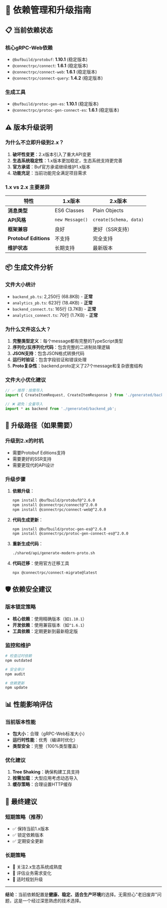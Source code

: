 # 🔧 依赖管理和升级指南

## 📋 当前依赖状态

### 核心gRPC-Web依赖
- `@bufbuild/protobuf`: **1.10.1** (稳定版本)
- `@connectrpc/connect`: **1.6.1** (稳定版本)
- `@connectrpc/connect-web`: **1.6.1** (稳定版本)
- `@connectrpc/connect-query`: **1.4.2** (稳定版本)

### 生成工具
- `@bufbuild/protoc-gen-es`: **1.10.1** (稳定版本)
- `@connectrpc/protoc-gen-connect-es`: **1.6.1** (稳定版本)

## ⚠️ 版本升级说明

### 为什么不立即升级到2.x？

1. **破坏性变更**：2.x版本引入了重大API变更
2. **生态系统稳定性**：1.x版本更加稳定，生态系统支持更完善
3. **官方承诺**：Buf官方承诺继续维护1.x版本
4. **功能充足**：当前功能完全满足项目需求

### 1.x vs 2.x 主要差异

| 特性 | 1.x版本 | 2.x版本 |
|------|---------|---------|
| **消息类型** | ES6 Classes | Plain Objects |
| **API风格** | `new Message()` | `create(Schema, data)` |
| **框架兼容** | 良好 | 更好（SSR支持） |
| **Protobuf Editions** | 不支持 | 完全支持 |
| **维护状态** | 长期支持 | 最新版本 |

## 📦 生成文件分析

### 文件大小统计
- `backend_pb.ts`: 2,250行 (68.8KB) - **正常**
- `analytics_pb.ts`: 623行 (18.4KB) - **正常**
- `backend_connect.ts`: 165行 (3.7KB) - **正常**
- `analytics_connect.ts`: 70行 (1.7KB) - **正常**

### 为什么文件这么大？

1. **完整类型定义**：每个message都有完整的TypeScript类型
2. **序列化/反序列化代码**：包含完整的二进制处理逻辑
3. **JSON支持**：包含JSON格式转换代码
4. **运行时验证**：包含字段验证和错误处理
5. **Proto复杂性**：backend.proto定义了27个message和复杂嵌套结构

### 文件大小优化建议

```typescript
// ✅ 推荐：按需导入
import { CreateItemRequest, CreateItemResponse } from './generated/backend_pb';

// ❌ 避免：全量导入
import * as backend from './generated/backend_pb';
```

## 🔄 升级路径（如果需要）

### 升级到2.x的时机
- 需要Protobuf Editions支持
- 需要更好的SSR支持
- 需要更现代的API设计

### 升级步骤
1. **依赖升级**：
   ```bash
   npm install @bufbuild/protobuf@^2.6.0
   npm install @connectrpc/connect@^2.0.0
   npm install @connectrpc/connect-web@^2.0.0
   ```

2. **代码生成更新**：
   ```bash
   npm install @bufbuild/protoc-gen-es@^2.6.0
   npm install @connectrpc/protoc-gen-connect-es@^2.0.0
   ```

3. **重新生成代码**：
   ```bash
   ./shared/api/generate-modern-proto.sh
   ```

4. **代码迁移**：使用官方迁移工具
   ```bash
   npx @connectrpc/connect-migrate@latest
   ```

## 🛡️ 依赖安全建议

### 版本锁定策略
- **核心依赖**：使用精确版本（如`1.10.1`）
- **开发依赖**：使用兼容版本（如`^1.6.1`）
- **工具依赖**：定期更新到最新稳定版

### 监控和维护
```bash
# 检查过时依赖
npm outdated

# 安全审计
npm audit

# 依赖更新
npm update
```

## 📊 性能影响评估

### 当前版本性能
- **包大小**：合理（gRPC-Web标准大小）
- **运行时性能**：优秀（编译时优化）
- **类型安全**：完整（100%类型覆盖）

### 优化建议
1. **Tree Shaking**：确保构建工具支持
2. **按需加载**：大型应用考虑动态导入
3. **缓存策略**：合理设置HTTP缓存

## 🎯 最终建议

### 短期策略（推荐）
- ✅ 保持当前1.x版本
- ✅ 锁定依赖版本
- ✅ 定期安全更新

### 长期策略
- 🔄 关注2.x生态系统成熟度
- 🔄 评估业务需求变化
- 🔄 适时规划升级

---

**结论**：当前依赖配置是**健康、稳定、适合生产环境**的选择。无需担心"老旧废弃"问题，这是一个经过深思熟虑的技术选择。 